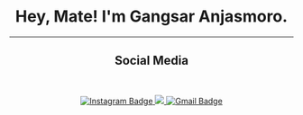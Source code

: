 <h1 align="center">
   Hey, Mate! I'm Gangsar Anjasmoro.
</h1>

---

<h2 align="center">
  Social Media
</h2>

<br/>

<p align="center">
<a href="https://www.instagram.com/gaangsarr/" target="_blank" rel="noopener noreferrer">
  <img src="https://img.shields.io/badge/Instagram-%23E4405F.svg?style=for-the-badge&logo=Instagram&logoColor=white" alt="Instagram Badge">
</a>
<a href="https://www.linkedin.com/in/gangsaranjasmoro" target="_blank" rel="noopener noreferrer">
    <img src="https://img.shields.io/badge/linkedin-%230077B5.svg?style=for-the-badge&logo=linkedin&logoColor=white">
</a>
<a href="mailto:anjasgangsar12@gmail.com">
  <img src="https://img.shields.io/badge/Gmail-D14836?style=for-the-badge&logo=gmail&logoColor=white" alt="Gmail Badge">
</a>
</p>
